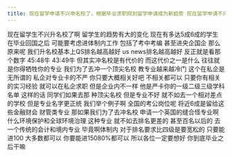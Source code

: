 ```yaml
---
title: 现在留学申请不兴申名校了，根据毕业求职规划留学申请成为新趋势 现在留学申请不兴申名校了，根据毕业求职规划留学申请成为新趋势
---
```

现在留学生不兴升名校了啊
留学生的趋势有大的变化
现在有多达5成6成的学生
在毕业回国之后
可能要考虑进体制内工作
包括了考中考编
甚至进央企国企
那么原来呢
我们升名校基本上QS排名越高越好
us news排名越高越好
反正就是看那个数字
45:48牛 43:49牛
但其实冲名校是有代价的
而这代价之一是什么
往往就是你得牺牲你的专业
我们为了去冲一个顶尖名校
教专业越来越冷门
这个在私企是无所谓的
私企对专业卡的不严
你只要大概相关好吧
不相关都可以
只要你有相关的实习经验
就可以在私企求职
但是企业内不一样
他是严卡你的一级二级三级学科名单
这样的话
同学们如果去那
种顶尖名校
但是专业不好
就不如去一个相对差点的学校
但是专业名字更正统
我们举个例子啊
全国的考公岗位呢
将近6成是留给这些金融财会
财管类专业
那如果我们为了去冲名校
申请一个英国的缝合怪专业啊
什么环境保护和全球环境治理
这种专业
就不如去排名更差的
甚至百名以后的
去一个传统的会计和境内专业
毕竟啊体制内
对于排名要求比四级是要宽松的
只要能进100
大多数都可以
你要能进15080%都可以
所以各位一定要想好
你到底毕业之后干嘛
